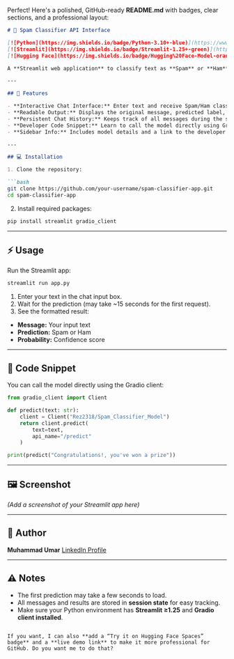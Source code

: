 Perfect! Here's a polished, GitHub-ready **README.md** with badges, clear sections, and a professional layout:

````markdown
# 📨 Spam Classifier API Interface

[![Python](https://img.shields.io/badge/Python-3.10+-blue)](https://www.python.org/)
[![Streamlit](https://img.shields.io/badge/Streamlit-1.25+-green)](https://streamlit.io/)
[![Hugging Face](https://img.shields.io/badge/Hugging%20Face-Model-orange)](https://huggingface.co/)

A **Streamlit web application** to classify text as **Spam** or **Ham** using a pre-trained model deployed on **Hugging Face Spaces**. The app provides a chat interface, shows predictions with probabilities, and includes a ready-to-use code snippet for developers.

---

## 🚀 Features

- **Interactive Chat Interface:** Enter text and receive Spam/Ham classification instantly.  
- **Readable Output:** Displays the original message, predicted label, and probability clearly.  
- **Persistent Chat History:** Keeps track of all messages during the session.  
- **Developer Code Snippet:** Learn to call the model directly using Gradio client.  
- **Sidebar Info:** Includes model details and a link to the developer's LinkedIn profile.

---

## 💻 Installation

1. Clone the repository:

```bash
git clone https://github.com/your-username/spam-classifier-app.git
cd spam-classifier-app
````

2. Install required packages:

```bash
pip install streamlit gradio_client
```

---

## ⚡ Usage

Run the Streamlit app:

```bash
streamlit run app.py
```

1. Enter your text in the chat input box.
2. Wait for the prediction (may take \~15 seconds for the first request).
3. See the formatted result:

* **Message:** Your input text
* **Prediction:** Spam or Ham
* **Probability:** Confidence score

---

## 📌 Code Snippet

You can call the model directly using the Gradio client:

```python
from gradio_client import Client

def predict(text: str):
    client = Client("Rez2318/Spam_Classifier_Model")
    return client.predict(
        text=text,
        api_name="/predict"
    )

print(predict("Congratulations!, you've won a prize"))
```

---

## 🖼 Screenshot

*(Add a screenshot of your Streamlit app here)*

---

## 👤 Author

**Muhammad Umar**
[LinkedIn Profile](http://www.linkedin.com/in/muhammad-umar-3b7b7b378)

---

## ⚠ Notes

* The first prediction may take a few seconds to load.
* All messages and results are stored in **session state** for easy tracking.
* Make sure your Python environment has **Streamlit ≥1.25** and **Gradio client installed**.

```

If you want, I can also **add a “Try it on Hugging Face Spaces” badge** and a **live demo link** to make it more professional for GitHub. Do you want me to do that?
```
